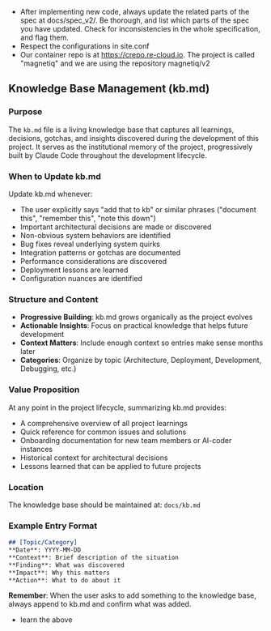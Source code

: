 - After implementing new code, always update the related parts of the spec at docs/spec_v2/.  Be thorough, and list which parts of the spec you have updated. Check for inconsistencies in the whole specification, and flag them.
- Respect the configurations in site.conf
- Our container repo is at https://crepo.re-cloud.io. The project is called "magnetiq" and we are using the repository magnetiq/v2

## Knowledge Base Management (kb.md)

### Purpose
The `kb.md` file is a living knowledge base that captures all learnings, decisions, gotchas, and insights discovered during the development of this project. It serves as the institutional memory of the project, progressively built by Claude Code throughout the development lifecycle.

### When to Update kb.md
Update kb.md whenever:
- The user explicitly says "add that to kb" or similar phrases ("document this", "remember this", "note this down")
- Important architectural decisions are made or discovered
- Non-obvious system behaviors are identified
- Bug fixes reveal underlying system quirks
- Integration patterns or gotchas are documented
- Performance considerations are discovered
- Deployment lessons are learned
- Configuration nuances are identified

### Structure and Content
- **Progressive Building**: kb.md grows organically as the project evolves
- **Actionable Insights**: Focus on practical knowledge that helps future development
- **Context Matters**: Include enough context so entries make sense months later
- **Categories**: Organize by topic (Architecture, Deployment, Development, Debugging, etc.)

### Value Proposition
At any point in the project lifecycle, summarizing kb.md provides:
- A comprehensive overview of all project learnings
- Quick reference for common issues and solutions
- Onboarding documentation for new team members or AI-coder instances
- Historical context for architectural decisions
- Lessons learned that can be applied to future projects

### Location
The knowledge base should be maintained at: `docs/kb.md`

### Example Entry Format
```markdown
## [Topic/Category]
**Date**: YYYY-MM-DD
**Context**: Brief description of the situation
**Finding**: What was discovered
**Impact**: Why this matters
**Action**: What to do about it
```

**Remember**: When the user asks to add something to the knowledge base, always append to kb.md and confirm what was added.
- learn the above